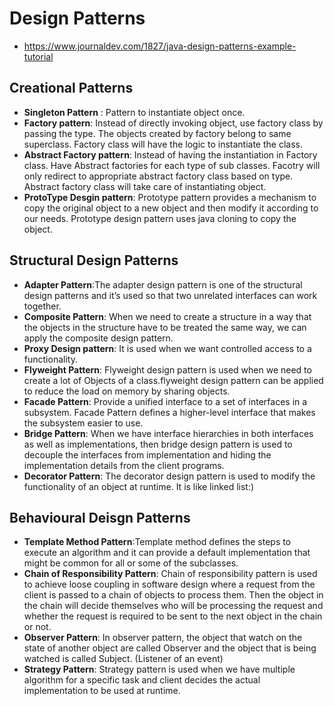 # Design Patterns
 - https://www.journaldev.com/1827/java-design-patterns-example-tutorial
## Creational Patterns
   - **Singleton Pattern** : Pattern to instantiate object once. 
   - **Factory pattern**: Instead of directly invoking object, use factory class by passing the type. The objects created by factory belong to same superclass. Factory class will have the logic to instantiate the class.
   - **Abstract Factory pattern**: Instead of having the instantiation in Factory class. Have Abstract factories for each type of sub classes. Facotry will only redirect to appropriate abstract factory class based on type. Abstract factory class will take care of instantiating object.
   - **ProtoType Desgin pattern**: Prototype pattern provides a mechanism to copy the original object to a new object and then modify it according to our needs. Prototype design pattern uses java cloning to copy the object. 
   
## Structural Design Patterns
   - **Adapter Pattern**:The adapter design pattern is one of the structural design patterns and it’s used so that two unrelated interfaces can work together. 
   - **Composite Pattern**: When we need to create a structure in a way that the objects in the structure have to be treated the same way, we can apply the composite design pattern.
   - **Proxy Design pattern**: It is used when we want controlled access to a functionality.
   - **Flyweight Pattern**: Flyweight design pattern is used when we need to create a lot of Objects of a class.flyweight design pattern can be applied to reduce the load on memory by sharing objects. 
   - **Facade Pattern**: Provide a unified interface to a set of interfaces in a subsystem. Facade Pattern defines a higher-level interface that makes the subsystem easier to use.
   - **Bridge Pattern**:  When we have interface hierarchies in both interfaces as well as implementations, then bridge design pattern is used to decouple the interfaces from implementation and hiding the implementation details from the client programs. 
   - **Decorator Pattern**: The decorator design pattern is used to modify the functionality of an object at runtime. It is like linked list:)
   
## Behavioural Deisgn Patterns
  - **Template Method Pattern**:Template method defines the steps to execute an algorithm and it can provide a default implementation that might be common for all or some of the subclasses.
  - **Chain of Responsibility Pattern**: Chain of responsibility pattern is used to achieve loose coupling in software design where a request from the client is passed to a chain of objects to process them. Then the object in the chain will decide themselves who will be processing the request and whether the request is required to be sent to the next object in the chain or not.
 - **Observer Pattern**: In observer pattern, the object that watch on the state of another object are called Observer and the object that is being watched is called Subject. (Listener of an event)
 - **Strategy Pattern**: Strategy pattern is used when we have multiple algorithm for a specific task and client decides the actual implementation to be used at runtime.
